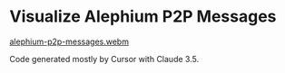 # Visualize Alephium P2P Messages

[alephium-p2p-messages.webm](https://github.com/user-attachments/assets/a97adc64-5015-4ca5-8d02-d84c7622eefb)

Code generated mostly by Cursor with Claude 3.5.
